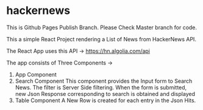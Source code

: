 # hackernews

This is Github Pages Publish Branch. Please Check Master branch for code.

This a simple React Project rendering a List of News from HackerNews API.

The React App uses this API -> https://hn.algolia.com/api

The app consists of Three Components ->

1) App Component
2) Search Component This component provides the Input form to Search News. The filter is Server Side filtering. When the form is submitted, new Json Response corresponding to search is obtained and displayed
3) Table Component A New Row is created for each entry in the Json Hits.
